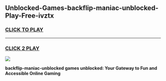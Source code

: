 
## Unblocked-Games-backflip-maniac-unblocked-Play-Free-ivztx
<h3>
<a href="https://premium76.site?title=backflip-maniac-unblocked&ref=21A">CLICK TO PLAY</a></h3>
<hr>

<h3>
<a href="https://premium76.site?title=backflip-maniac-unblocked&ref=21A">CLICK 2 PLAY</a>
  
</h3>

<a href="https://premium76.site?title=backflip-maniac-unblocked&ref=21A"><img src="https://clearcache.store/games.png"></a>


**backflip-maniac-unblocked games unblocked: Your Gateway to Fun and Accessible Online Gaming**
